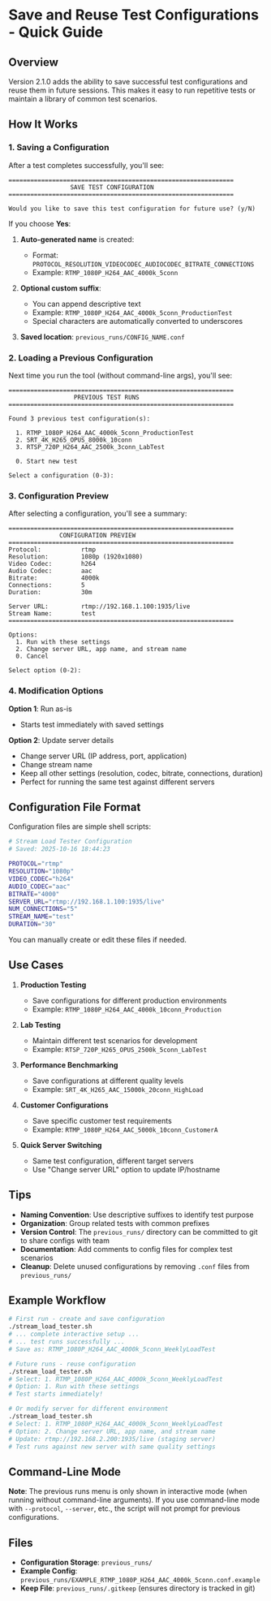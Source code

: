 # Save and Reuse Test Configurations - Quick Guide

## Overview

Version 2.1.0 adds the ability to save successful test configurations and reuse them in future sessions. This makes it easy to run repetitive tests or maintain a library of common test scenarios.

## How It Works

### 1. Saving a Configuration

After a test completes successfully, you'll see:

```
==============================================================
                 SAVE TEST CONFIGURATION
==============================================================

Would you like to save this test configuration for future use? (y/N)
```

If you choose **Yes**:

1. **Auto-generated name** is created:
   - Format: `PROTOCOL_RESOLUTION_VIDEOCODEC_AUDIOCODEC_BITRATE_CONNECTIONS`
   - Example: `RTMP_1080P_H264_AAC_4000k_5conn`

2. **Optional custom suffix**:
   - You can append descriptive text
   - Example: `RTMP_1080P_H264_AAC_4000k_5conn_ProductionTest`
   - Special characters are automatically converted to underscores

3. **Saved location**: `previous_runs/CONFIG_NAME.conf`

### 2. Loading a Previous Configuration

Next time you run the tool (without command-line args), you'll see:

```
==============================================================
                  PREVIOUS TEST RUNS
==============================================================

Found 3 previous test configuration(s):

  1. RTMP_1080P_H264_AAC_4000k_5conn_ProductionTest
  2. SRT_4K_H265_OPUS_8000k_10conn
  3. RTSP_720P_H264_AAC_2500k_3conn_LabTest

  0. Start new test

Select a configuration (0-3):
```

### 3. Configuration Preview

After selecting a configuration, you'll see a summary:

```
==============================================================
              CONFIGURATION PREVIEW
==============================================================
Protocol:           rtmp
Resolution:         1080p (1920x1080)
Video Codec:        h264
Audio Codec:        aac
Bitrate:            4000k
Connections:        5
Duration:           30m

Server URL:         rtmp://192.168.1.100:1935/live
Stream Name:        test
==============================================================

Options:
  1. Run with these settings
  2. Change server URL, app name, and stream name
  0. Cancel

Select option (0-2):
```

### 4. Modification Options

**Option 1**: Run as-is
- Starts test immediately with saved settings

**Option 2**: Update server details
- Change server URL (IP address, port, application)
- Change stream name
- Keep all other settings (resolution, codec, bitrate, connections, duration)
- Perfect for running the same test against different servers

## Configuration File Format

Configuration files are simple shell scripts:

```bash
# Stream Load Tester Configuration
# Saved: 2025-10-16 18:44:23

PROTOCOL="rtmp"
RESOLUTION="1080p"
VIDEO_CODEC="h264"
AUDIO_CODEC="aac"
BITRATE="4000"
SERVER_URL="rtmp://192.168.1.100:1935/live"
NUM_CONNECTIONS="5"
STREAM_NAME="test"
DURATION="30"
```

You can manually create or edit these files if needed.

## Use Cases

1. **Production Testing**
   - Save configurations for different production environments
   - Example: `RTMP_1080P_H264_AAC_4000k_10conn_Production`

2. **Lab Testing**
   - Maintain different test scenarios for development
   - Example: `RTSP_720P_H265_OPUS_2500k_5conn_LabTest`

3. **Performance Benchmarking**
   - Save configurations at different quality levels
   - Example: `SRT_4K_H265_AAC_15000k_20conn_HighLoad`

4. **Customer Configurations**
   - Save specific customer test requirements
   - Example: `RTMP_1080P_H264_AAC_5000k_10conn_CustomerA`

5. **Quick Server Switching**
   - Same test configuration, different target servers
   - Use "Change server URL" option to update IP/hostname

## Tips

- **Naming Convention**: Use descriptive suffixes to identify test purpose
- **Organization**: Group related tests with common prefixes
- **Version Control**: The `previous_runs/` directory can be committed to git to share configs with team
- **Documentation**: Add comments to config files for complex test scenarios
- **Cleanup**: Delete unused configurations by removing `.conf` files from `previous_runs/`

## Example Workflow

```bash
# First run - create and save configuration
./stream_load_tester.sh
# ... complete interactive setup ...
# ... test runs successfully ...
# Save as: RTMP_1080P_H264_AAC_4000k_5conn_WeeklyLoadTest

# Future runs - reuse configuration
./stream_load_tester.sh
# Select: 1. RTMP_1080P_H264_AAC_4000k_5conn_WeeklyLoadTest
# Option: 1. Run with these settings
# Test starts immediately!

# Or modify server for different environment
./stream_load_tester.sh
# Select: 1. RTMP_1080P_H264_AAC_4000k_5conn_WeeklyLoadTest
# Option: 2. Change server URL, app name, and stream name
# Update: rtmp://192.168.2.200:1935/live (staging server)
# Test runs against new server with same quality settings
```

## Command-Line Mode

**Note**: The previous runs menu is only shown in interactive mode (when running without command-line arguments). If you use command-line mode with `--protocol`, `--server`, etc., the script will not prompt for previous configurations.

## Files

- **Configuration Storage**: `previous_runs/`
- **Example Config**: `previous_runs/EXAMPLE_RTMP_1080P_H264_AAC_4000k_5conn.conf.example`
- **Keep File**: `previous_runs/.gitkeep` (ensures directory is tracked in git)
